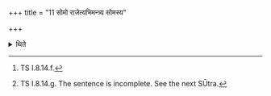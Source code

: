 +++
title = "11 सोमो राजेत्यभिमन्त्र्य सोमस्य"

+++

<details><summary>थिते</summary>

11. After having addressed him (the sacrificer) with somo rājā...[^1] somasya tvā dyumnenābhiṣiñcāmi....[^2]  

[^1]: TS I.8.14.f.  

[^2]: TS I.8.14.g. The sentence is incomplete. See the next SŪtra. 
</details>
